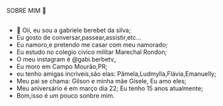  SOBRE MIM :sparkling_heart:
 
##
- 👋 Oii, eu sou a gabriele berebet da silva;
-  Eu gosto de conversar,passear,assistir,etc...
-  Eu namoro,e pretendo me casar com meu namorado;
- Eu estudo no colegio civico militar Marechal Rondon;
- O meu instagram é @gabi.berbetv_
- Eu moro em Campo Mourão,PR;
- eu tenho amigas incriveis,são elas: Pâmela,Ludmylla,Flávia,Emanuelly;
- Meu pai se chama: Gilson e minha mãe Gisele, Eu amo eles;
- Meu aniversário é em março dia 22; Eu tenho 15 anos atualmente;
- Bom,isso é um pouco sonbre mim.
<!---
berbetgabi/berbetgabi is a ✨ special ✨ repository because its `README.md` (this file) appears on your GitHub profile.
You can click the Preview link to take a look at your changes.
--->
